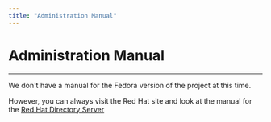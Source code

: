 ```yaml
---
title: "Administration Manual"
---
```


# Administration Manual
-----------------------

We don't have a manual for the Fedora version of the project at this time.

However, you can always visit the Red Hat site and look at the manual for the [Red Hat Directory Server](http://docs.redhat.com/docs/en-US/Red_Hat_Directory_Server/8.2/html/Administration_Guide/index.html)
